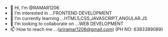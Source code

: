 - 👋 Hi, I’m @RAMAR1206
- 👀 I’m interested in ...FRONTEND DEVELOPMENT
- 🌱 I’m currently learning ...HTML5,CSS,JAVASCRIPT,ANGULAR.JS
- 💞️ I’m looking to collaborate on ...WEB DEVELOPMENT 
- 📫 How to reach me ...(sriramar1206@gmail.com) (PH NO: 6383389089)

<!---
RAMAR1206/RAMAR1206 is a ✨ special ✨ repository because its `README.md` (this file) appears on your GitHub profile.
You can click the Preview link to take a look at your changes.
--->
